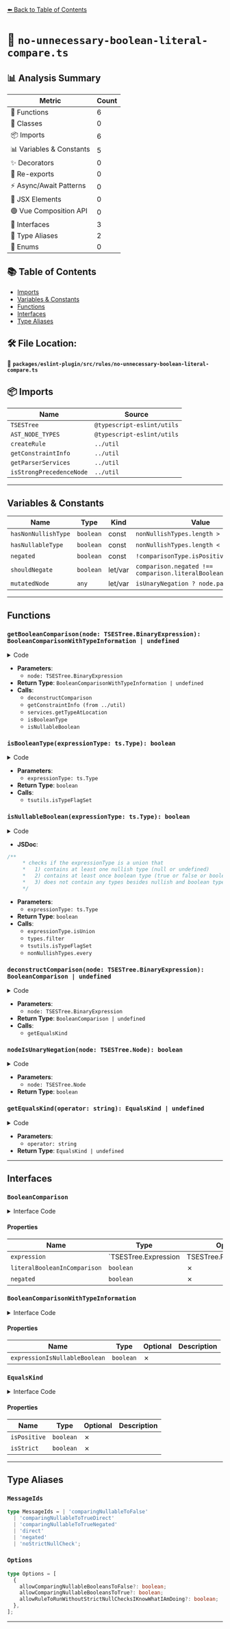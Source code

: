 [⬅️ Back to Table of Contents](../../../../index.md)

# 📄 `no-unnecessary-boolean-literal-compare.ts`

## 📊 Analysis Summary

| Metric | Count |
|--------|-------|
| 🔧 Functions | 6 |
| 🧱 Classes | 0 |
| 📦 Imports | 6 |
| 📊 Variables & Constants | 5 |
| ✨ Decorators | 0 |
| 🔄 Re-exports | 0 |
| ⚡ Async/Await Patterns | 0 |
| 💠 JSX Elements | 0 |
| 🟢 Vue Composition API | 0 |
| 📐 Interfaces | 3 |
| 📑 Type Aliases | 2 |
| 🎯 Enums | 0 |

## 📚 Table of Contents

- [Imports](#imports)
- [Variables & Constants](#variables-constants)
- [Functions](#functions)
- [Interfaces](#interfaces)
- [Type Aliases](#type-aliases)

## 🛠️ File Location:
📂 **`packages/eslint-plugin/src/rules/no-unnecessary-boolean-literal-compare.ts`**

## 📦 Imports

| Name | Source |
|------|--------|
| `TSESTree` | `@typescript-eslint/utils` |
| `AST_NODE_TYPES` | `@typescript-eslint/utils` |
| `createRule` | `../util` |
| `getConstraintInfo` | `../util` |
| `getParserServices` | `../util` |
| `isStrongPrecedenceNode` | `../util` |


---

## Variables & Constants

| Name | Type | Kind | Value | Exported |
|------|------|------|-------|----------|
| `hasNonNullishType` | `boolean` | const | `nonNullishTypes.length > 0` | ✗ |
| `hasNullableType` | `boolean` | const | `nonNullishTypes.length < types.length` | ✗ |
| `negated` | `boolean` | const | `!comparisonType.isPositive` | ✗ |
| `shouldNegate` | `boolean` | let/var | `comparison.negated !== comparison.literalBooleanInComparison` | ✗ |
| `mutatedNode` | `any` | let/var | `isUnaryNegation ? node.parent : node` | ✗ |


---

## Functions

### `getBooleanComparison(node: TSESTree.BinaryExpression): BooleanComparisonWithTypeInformation | undefined`

<details><summary>Code</summary>

```ts
function getBooleanComparison(
      node: TSESTree.BinaryExpression,
    ): BooleanComparisonWithTypeInformation | undefined {
      const comparison = deconstructComparison(node);
      if (!comparison) {
        return undefined;
      }

      const { constraintType, isTypeParameter } = getConstraintInfo(
        checker,
        services.getTypeAtLocation(comparison.expression),
      );

      if (isTypeParameter && constraintType == null) {
        return undefined;
      }

      if (isBooleanType(constraintType)) {
        return {
          ...comparison,
          expressionIsNullableBoolean: false,
        };
      }

      if (isNullableBoolean(constraintType)) {
        return {
          ...comparison,
          expressionIsNullableBoolean: true,
        };
      }

      return undefined;
    }
```
</details>

- **Parameters**:
  - `node: TSESTree.BinaryExpression`
- **Return Type**: `BooleanComparisonWithTypeInformation | undefined`
- **Calls**:
  - `deconstructComparison`
  - `getConstraintInfo (from ../util)`
  - `services.getTypeAtLocation`
  - `isBooleanType`
  - `isNullableBoolean`
### `isBooleanType(expressionType: ts.Type): boolean`

<details><summary>Code</summary>

```ts
function isBooleanType(expressionType: ts.Type): boolean {
      return tsutils.isTypeFlagSet(
        expressionType,
        ts.TypeFlags.Boolean | ts.TypeFlags.BooleanLiteral,
      );
    }
```
</details>

- **Parameters**:
  - `expressionType: ts.Type`
- **Return Type**: `boolean`
- **Calls**:
  - `tsutils.isTypeFlagSet`
### `isNullableBoolean(expressionType: ts.Type): boolean`

<details><summary>Code</summary>

```ts
function isNullableBoolean(expressionType: ts.Type): boolean {
      if (!expressionType.isUnion()) {
        return false;
      }

      const { types } = expressionType;

      const nonNullishTypes = types.filter(
        type =>
          !tsutils.isTypeFlagSet(
            type,
            ts.TypeFlags.Undefined | ts.TypeFlags.Null,
          ),
      );

      const hasNonNullishType = nonNullishTypes.length > 0;
      if (!hasNonNullishType) {
        return false;
      }

      const hasNullableType = nonNullishTypes.length < types.length;
      if (!hasNullableType) {
        return false;
      }

      const allNonNullishTypesAreBoolean = nonNullishTypes.every(isBooleanType);
      if (!allNonNullishTypesAreBoolean) {
        return false;
      }

      return true;
    }
```
</details>

- **JSDoc**:
```ts
/**
     * checks if the expressionType is a union that
     *   1) contains at least one nullish type (null or undefined)
     *   2) contains at least once boolean type (true or false or boolean)
     *   3) does not contain any types besides nullish and boolean types
     */
```

- **Parameters**:
  - `expressionType: ts.Type`
- **Return Type**: `boolean`
- **Calls**:
  - `expressionType.isUnion`
  - `types.filter`
  - `tsutils.isTypeFlagSet`
  - `nonNullishTypes.every`
### `deconstructComparison(node: TSESTree.BinaryExpression): BooleanComparison | undefined`

<details><summary>Code</summary>

```ts
function deconstructComparison(
      node: TSESTree.BinaryExpression,
    ): BooleanComparison | undefined {
      const comparisonType = getEqualsKind(node.operator);
      if (!comparisonType) {
        return undefined;
      }

      for (const [against, expression] of [
        [node.right, node.left],
        [node.left, node.right],
      ]) {
        if (
          against.type !== AST_NODE_TYPES.Literal ||
          typeof against.value !== 'boolean'
        ) {
          continue;
        }

        const { value: literalBooleanInComparison } = against;
        const negated = !comparisonType.isPositive;

        return {
          expression,
          literalBooleanInComparison,
          negated,
        };
      }

      return undefined;
    }
```
</details>

- **Parameters**:
  - `node: TSESTree.BinaryExpression`
- **Return Type**: `BooleanComparison | undefined`
- **Calls**:
  - `getEqualsKind`
### `nodeIsUnaryNegation(node: TSESTree.Node): boolean`

<details><summary>Code</summary>

```ts
function nodeIsUnaryNegation(node: TSESTree.Node): boolean {
      return (
        node.type === AST_NODE_TYPES.UnaryExpression &&
        node.prefix &&
        node.operator === '!'
      );
    }
```
</details>

- **Parameters**:
  - `node: TSESTree.Node`
- **Return Type**: `boolean`
### `getEqualsKind(operator: string): EqualsKind | undefined`

<details><summary>Code</summary>

```ts
function getEqualsKind(operator: string): EqualsKind | undefined {
  switch (operator) {
    case '!=':
      return {
        isPositive: false,
        isStrict: false,
      };

    case '!==':
      return {
        isPositive: false,
        isStrict: true,
      };

    case '==':
      return {
        isPositive: true,
        isStrict: false,
      };

    case '===':
      return {
        isPositive: true,
        isStrict: true,
      };

    default:
      return undefined;
  }
}
```
</details>

- **Parameters**:
  - `operator: string`
- **Return Type**: `EqualsKind | undefined`

---

## Interfaces

### `BooleanComparison`

<details><summary>Interface Code</summary>

```ts
interface BooleanComparison {
  expression: TSESTree.Expression | TSESTree.PrivateIdentifier;
  literalBooleanInComparison: boolean;
  negated: boolean;
}
```
</details>

#### Properties

| Name | Type | Optional | Description |
|------|------|----------|-------------|
| `expression` | `TSESTree.Expression | TSESTree.PrivateIdentifier` | ✗ |  |
| `literalBooleanInComparison` | `boolean` | ✗ |  |
| `negated` | `boolean` | ✗ |  |

### `BooleanComparisonWithTypeInformation`

<details><summary>Interface Code</summary>

```ts
interface BooleanComparisonWithTypeInformation extends BooleanComparison {
  expressionIsNullableBoolean: boolean;
}
```
</details>

#### Properties

| Name | Type | Optional | Description |
|------|------|----------|-------------|
| `expressionIsNullableBoolean` | `boolean` | ✗ |  |

### `EqualsKind`

<details><summary>Interface Code</summary>

```ts
interface EqualsKind {
  isPositive: boolean;
  isStrict: boolean;
}
```
</details>

#### Properties

| Name | Type | Optional | Description |
|------|------|----------|-------------|
| `isPositive` | `boolean` | ✗ |  |
| `isStrict` | `boolean` | ✗ |  |


---

## Type Aliases

### `MessageIds`

```ts
type MessageIds = | 'comparingNullableToFalse'
  | 'comparingNullableToTrueDirect'
  | 'comparingNullableToTrueNegated'
  | 'direct'
  | 'negated'
  | 'noStrictNullCheck';
```

### `Options`

```ts
type Options = [
  {
    allowComparingNullableBooleansToFalse?: boolean;
    allowComparingNullableBooleansToTrue?: boolean;
    allowRuleToRunWithoutStrictNullChecksIKnowWhatIAmDoing?: boolean;
  },
];
```


---